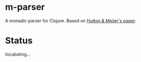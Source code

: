 m-parser
========

A monadic parser for Clojure. Based on [Hutton & Meijer's paper][hutton].

Status
======

Incubating...

[hutton]: http://www.cs.nott.ac.uk/~gmh/pearl.pdf
